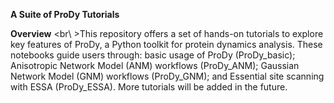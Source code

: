 **A Suite of ProDy Tutorials**

**Overview**
<br\ >This repository offers a set of hands-on tutorials to explore key features of ProDy, a Python toolkit for protein dynamics analysis. These notebooks guide users through: basic usage of ProDy (ProDy_basic); Anisotropic Network Model (ANM) workflows (ProDy_ANM); Gaussian Network Model (GNM) workflows (ProDy_GNM); and Essential site scanning with ESSA (ProDy_ESSA). More tutorials will be added in the future. 
